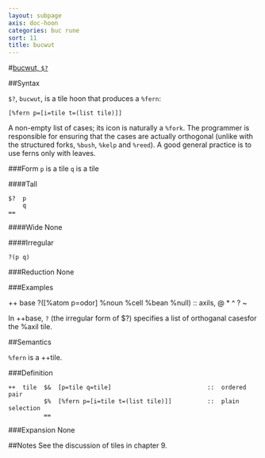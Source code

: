 ```yaml
---
layout: subpage
axis: doc-hoon
categories: buc rune
sort: 11
title: bucwut
---
```




#[bucwut, `$?`](#bcwt)

##Syntax

`$?`, `bucwut`, is a tile hoon that produces a `%fern`:

    [%fern p=[i=tile t=(list tile)]]  

A non-empty list of cases; its icon is naturally a `%fork`. The programmer is
responsible for ensuring that the cases are actually orthogonal (unlike with
the structured forks, `%bush`, `%kelp` and `%reed`). A good general practice
is to use ferns only with leaves.

###Form
`p` is a tile
`q` is a tile

####Tall

    $?  p
        q
    ==

####Wide
None

####Irregular

    ?(p q)

###Reduction
None

###Examples

++  base  ?([%atom p=odor] %noun %cell %bean %null)     ::  axils, @ * ^ ? ~

In ++base, `?` (the irregular form of $?) specifies a list of orthoganal casesfor the %axil tile.

##Semantics

`%fern` is a ++tile.

###Definition

    ++  tile  $&  [p=tile q=tile]                           ::  ordered pair
              $%  [%fern p=[i=tile t=(list tile)]]          ::  plain selection
              ==

###Expansion
None

##Notes
See the discussion of tiles in chapter 9.
